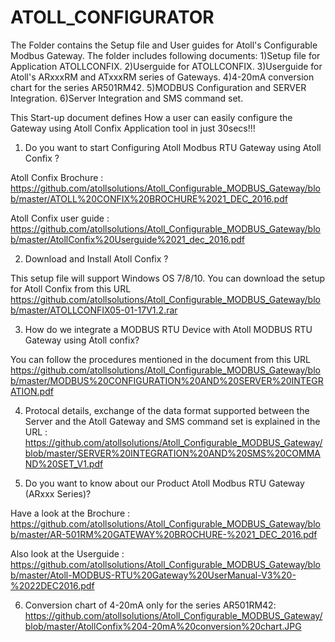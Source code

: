 # ATOLL_CONFIGURATOR
The Folder contains the Setup file and User guides for Atoll's Configurable Modbus Gateway.
The folder includes following documents:
 1)Setup file for Application ATOLLCONFIX.
 2)Userguide for ATOLLCONFIX.
 3)Userguide for Atoll's ARxxxRM and ATxxxRM series of Gateways.
 4)4-20mA conversion chart for the series AR501RM42.
 5)MODBUS Configuration and SERVER Integration.
 6)Server Integration and SMS command set.

This Start-up document defines How a user can easily configure the Gateway using Atoll Confix Application tool in just 30secs!!!

1) Do you want to start Configuring Atoll Modbus RTU Gateway using Atoll Confix ?

 Atoll Confix Brochure :
https://github.com/atollsolutions/Atoll_Configurable_MODBUS_Gateway/blob/master/ATOLL%20CONFIX%20BROCHURE%2021_DEC_2016.pdf

Atoll Confix user guide : https://github.com/atollsolutions/Atoll_Configurable_MODBUS_Gateway/blob/master/AtollConfix%20Userguide%2021_dec_2016.pdf

2) Download and Install Atoll Confix ?

This setup file will support  Windows OS 7/8/10.
You can download the setup for Atoll Confix from this URL 
https://github.com/atollsolutions/Atoll_Configurable_MODBUS_Gateway/blob/master/ATOLLCONFIX05-01-17V1.2.rar


3) How do we integrate a MODBUS RTU Device with Atoll MODBUS RTU Gateway using Atoll confix?

You can follow the procedures mentioned in the document from this URL
https://github.com/atollsolutions/Atoll_Configurable_MODBUS_Gateway/blob/master/MODBUS%20CONFIGURATION%20AND%20SERVER%20INTEGRATION.pdf

4)  Protocal details, exchange of the data format supported between the Server and the Atoll Gateway and SMS command set is explained in the URL :
https://github.com/atollsolutions/Atoll_Configurable_MODBUS_Gateway/blob/master/SERVER%20INTEGRATION%20AND%20SMS%20COMMAND%20SET_V1.pdf

5) Do you want to know about our Product Atoll Modbus RTU Gateway (ARxxx Series)?

Have a look at the Brochure :  https://github.com/atollsolutions/Atoll_Configurable_MODBUS_Gateway/blob/master/AR-501RM%20GATEWAY%20BROCHURE-%2021_DEC_2016.pdf

Also look at the Userguide : https://github.com/atollsolutions/Atoll_Configurable_MODBUS_Gateway/blob/master/Atoll-MODBUS-RTU%20Gateway%20UserManual-V3%20-%2022DEC2016.pdf

6) Conversion chart of 4-20mA only for the series AR501RM42:
https://github.com/atollsolutions/Atoll_Configurable_MODBUS_Gateway/blob/master/AtollConfix%204-20mA%20conversion%20chart.JPG

